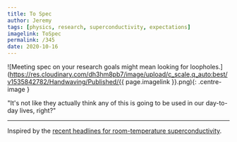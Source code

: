```yaml
---
title: To Spec
author: Jeremy
tags: [physics, research, superconductivity, expectations]
imagelink: ToSpec
permalink: /345
date: 2020-10-16
---
```


![Meeting spec on your research goals might mean looking for loopholes.](https://res.cloudinary.com/dh3hm8pb7/image/upload/c_scale,q_auto:best/v1535842782/Handwaving/Published/{{ page.imagelink }}.png){: .centre-image }

"It's not like they actually think any of this is going to be used in our day-to-day lives, right?"

---

Inspired by the [recent headlines for room-temperature superconductivity](https://www.quantamagazine.org/physicists-discover-first-room-temperature-superconductor-20201014/).
